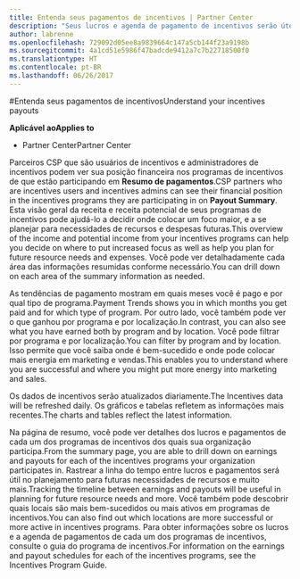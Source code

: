 ```yaml
---
title: Entenda seus pagamentos de incentivos | Partner Center
description: "Seus lucros e agenda de pagamento de incentivos serão úteis para planejamento futuro."
author: labrenne
ms.openlocfilehash: 729092d05ee8a9839664c147a5cb144f23a9198b
ms.sourcegitcommit: 4a1cd51e5986f47badcde9412a7c7b22718500f0
ms.translationtype: HT
ms.contentlocale: pt-BR
ms.lasthandoff: 06/26/2017
---
```

#<a name="understand-your-incentives-payouts"></a><span data-ttu-id="7d886-103">Entenda seus pagamentos de incentivos</span><span class="sxs-lookup"><span data-stu-id="7d886-103">Understand your incentives payouts</span></span>

**<span data-ttu-id="7d886-104">Aplicável ao</span><span class="sxs-lookup"><span data-stu-id="7d886-104">Applies to</span></span>**

-  <span data-ttu-id="7d886-105">Partner Center</span><span class="sxs-lookup"><span data-stu-id="7d886-105">Partner Center</span></span>


<span data-ttu-id="7d886-106">Parceiros CSP que são usuários de incentivos e administradores de incentivos podem ver sua posição financeira nos programas de incentivos de que estão participando em **Resumo de pagamentos**.</span><span class="sxs-lookup"><span data-stu-id="7d886-106">CSP partners who are incentives users and incentives admins can see their financial position in the incentives programs they are participating in on **Payout Summary**.</span></span> <span data-ttu-id="7d886-107">Esta visão geral da receita e receita potencial de seus programas de incentivos pode ajudá-lo a decidir onde colocar um foco maior, e a se planejar para necessidades de recursos e despesas futuras.</span><span class="sxs-lookup"><span data-stu-id="7d886-107">This overview of the income and potential income from your incentives programs can help you decide on where to put increased focus as well as help you plan for future resource needs and expenses.</span></span> <span data-ttu-id="7d886-108">Você pode ver detalhadamente cada área das informações resumidas conforme necessário.</span><span class="sxs-lookup"><span data-stu-id="7d886-108">You can drill down on each area of the summary information as needed.</span></span> 

<span data-ttu-id="7d886-109">As tendências de pagamento mostram em quais meses você é pago e por qual tipo de programa.</span><span class="sxs-lookup"><span data-stu-id="7d886-109">Payment Trends shows you in which months you get paid and for which type of program.</span></span> <span data-ttu-id="7d886-110">Por outro lado, você também pode ver o que ganhou por programa e por localização.</span><span class="sxs-lookup"><span data-stu-id="7d886-110">In contrast, you can also see what you have earned both by program and by location.</span></span> <span data-ttu-id="7d886-111">Você pode filtrar por programa e por localização.</span><span class="sxs-lookup"><span data-stu-id="7d886-111">You can filter by program and by location.</span></span> <span data-ttu-id="7d886-112">Isso permite que você saiba onde é bem-sucedido e onde pode colocar mais energia em marketing e vendas.</span><span class="sxs-lookup"><span data-stu-id="7d886-112">This enables you to understand where you are successful and where you might put more energy into marketing and sales.</span></span>

<span data-ttu-id="7d886-113">Os dados de incentivos serão atualizados diariamente.</span><span class="sxs-lookup"><span data-stu-id="7d886-113">The Incentives data will be refreshed daily.</span></span> <span data-ttu-id="7d886-114">Os gráficos e tabelas refletem as informações mais recentes.</span><span class="sxs-lookup"><span data-stu-id="7d886-114">The charts and tables reflect the latest information.</span></span>

<span data-ttu-id="7d886-115">Na página de resumo, você pode ver detalhes dos lucros e pagamentos de cada um dos programas de incentivos dos quais sua organização participa.</span><span class="sxs-lookup"><span data-stu-id="7d886-115">From the summary page, you are able to drill down on earnings and payouts for each of the incentives programs your organization participates in.</span></span> <span data-ttu-id="7d886-116">Rastrear a linha do tempo entre lucros e pagamentos será útil no planejamento para futuras necessidades de recursos e muito mais.</span><span class="sxs-lookup"><span data-stu-id="7d886-116">Tracking the timeline between earnings and payouts will be useful in planning for future resource needs and more.</span></span> <span data-ttu-id="7d886-117">Você também pode descobrir quais locais são mais bem-sucedidos ou mais ativos em programas de incentivos.</span><span class="sxs-lookup"><span data-stu-id="7d886-117">You can also find out which locations are more successful or more active in incentives programs.</span></span> <span data-ttu-id="7d886-118">Para obter informações sobre os lucros e a agenda de pagamentos de cada um dos programas de incentivos, consulte o guia do programa de incentivos.</span><span class="sxs-lookup"><span data-stu-id="7d886-118">For information on the earnings and payout schedules for each of the incentives programs, see the Incentives Program Guide.</span></span>



 




